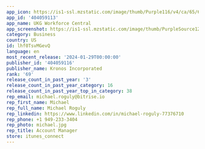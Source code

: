 ```yaml
---
app_icon: https://is1-ssl.mzstatic.com/image/thumb/Purple116/v4/ca/65/6f/ca656f22-fcdb-c639-3ff4-70fdd802a16f/AppIcon-0-0-1x_U007emarketing-0-5-0-0-85-220.png/1024x1024bb.png
app_id: '404059113'
app_name: UKG Workforce Central
app_screenshot: https://is1-ssl.mzstatic.com/image/thumb/PurpleSource125/v4/e1/77/f8/e177f8d9-ffa2-af33-b3b0-d001f7b2e28e/d33bc323-0fc4-496f-b032-a18445afd1f7_IPhone-6.5.png/1242x2688bb.png
category: Business
country: US
id: lhf0TsvMGevQ
language: en
most_recent_release: '2024-01-29T00:00:00'
publisher_id: '404059116'
publisher_name: Kronos Incorporated
rank: '69'
release_count_in_past_year: '3'
release_count_in_past_year_category: 16
release_count_in_past_year_top_in_category: 38
rep_email: michael.roguly@bitrise.io
rep_first_name: Michael
rep_full_name: Michael Roguly
rep_linkedin: https://www.linkedin.com/in/michael-roguly-77376710
rep_phone: +1 949-233-3404
rep_photo: michael.jpg
rep_title: Account Manager
store: itunes_connect
---
```

